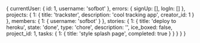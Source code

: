 {
  currentUser: {
    id: 1,
    username: 'sofbot'
  },
  errors: {
    signUp: [],
    logIn: []
  },
  projects: {
    1: {
      title: 'trackster',
      description: 'cool tracking app',
      creator_id: 1
    }
  },
  members: {
    1: {
      username: 'sofbot'
    }
  },
  stories: {
    1: {
      title: 'deploy to heroku',
      state: 'done',
      type: 'chore',
      description: '',
      ice_boxed: false,
      project_id: 1,
      tasks: {
        1: {
          title: 'style splash page',
          completed: true
        }
      }
    }
  }
}
